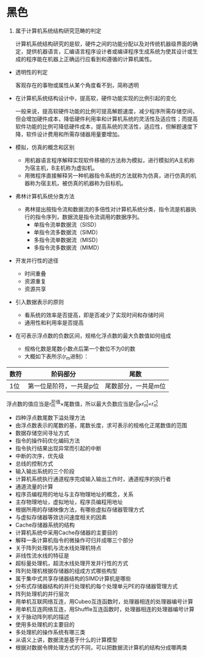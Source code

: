 # 黑色

1. 属于计算机系统结构研究范畴的判定
    
    计算机系统结构研究的是软，硬件之间的功能分配以及对传统机器级界面的确定，提供机器语言，汇编语言程序设计者或编译程序生成系统为使其设计或生成的程序能在机器上正确运行应看到和遵循的计算机属性。
- 透明性的判定
    
    客观存在的事物或属性从某个角度看不到，简称透明
- 在计算机系统结构设计中，提高软，硬件功能实现的比例引起的变化
    
    一般来说，提高软硬件功能的比例可提高解题速度，减少程序所需存储空间，但会增加硬件成本，降低硬件利用率和计算机系统的灵活性及适应性；而提高软件功能的比例可降低硬件成本，提高系统的灵活性，适应性，但解题速度下降，软件设计费用和所需存储器用量要增加。
- 模拟，仿真的概念和区别
    - 用机器语言程序解释实现软件移植的方法称为模拟，进行模拟的A主机称为宿主机，B主机称为虚拟机。
    - 用微程序直接解释另一种机器指令系统的方法就称为仿真，进行仿真的机器称为宿主机，被仿真的机器称为目标机。
- 弗林计算机系统分类方法
    - 弗林提出按指令流和数据流的多倍性对计算机系统分类，指令流是机器执行的指令序列，数据流是指令流调用的数据序列。
        - 单指令流单数据流（SISD）
        - 单指令流多数据流（SIMD）
        - 多指令流单数据流（MISD）
        - 多指令流多数据流（MIMD）
- 开发并行性的途径
    - 时间重叠
    - 资源重复
    - 资源共享
- 引入数据表示的原则
    - 看系统的效率是否提高，即是否减少了实现时间和存储时间
    - 通用性和利用率是否提高
- 在可表示浮点数的负数区间，规格化浮点数的最大负数值如何组成
    - 规格化数是尾数小数点后第一个数位不为0的数
    - 大概如下表所示(r<SUB>m</SUB>进制）：

| 数符 | 阶码部分 | 尾数 |
| -- | -- | -- |
| 1位 | 第一位是阶符，一共是p位 | 尾数部分，一共是m位 |

浮点数的值应当是r<SUB>m</SUB><SUP style="margin:0 0 0 -10px;">阶值</SUP>×尾数值，所以最大负数应当是r<SUB>m</SUB><SUP style="margin:0 0 0 -10px;">0</SUP>×r<SUB>m</SUB><SUP style="margin:0 0 0 -10px;">-1</SUP>=r<SUB>m</SUB><SUP style="margin:0 0 0 -10px;">-1</SUP>
- 四种浮点数尾数下溢处理方法
- 由浮点数表示的尾数的基，尾数长度，求可表示的规格化正尾数值的范围
- 数据存储空间寻址方式
- 指令的操作码优化编码方法
- 指令执行结果出现异常而引起的中断
- 中断的次序，优先级
- 总线的控制方式
- 输入输出系统的三个阶段
- 计算机系统执行通道程序完成输入输出工作时，通道程序的执行者
- 通道流量的计算
- 程序员编程用的地址与主存物理地址的概念，关系
- 主存物理地址，虚拟地址，程序员编程用地址
- 根据所用的存储映像方法，有哪些虚拟存储器管理方式
- 与虚拟存储器等效访问速度相关的因素
- Cache存储器系统的结构
- 计算机系统中采用Cache存储器的主要目的
- 解释一条计算机指令的微操作可归并成哪三个部分
- 关于阵列处理机与流水线处理机特点
- 非线性流水线的特征是
- 超标量处理机，超流水线处理开发并行性的方式
- 阵列处理机根据存储器的组成方式哪些构型
- 属于集中式共享存储器结构的SIMD计算机是哪些
- 分布式存储器结构的并行处理机的每个处理单元PE的存储器管理方式
- 阵列处理机的并行层次
- 用单机互联网络互连，用Cubeo互连函数时，处理器相连的处理器编号计算
- 用单机互连网络互连，用Shuffle互连函数时，处理器相连的处理器编号计算
- 关于脉动阵列机的描述
- 使用多处理机的主要目的
- 多处理机的操作系统有哪三类
- 从语义上讲，数据流是基于什么的计算模型
- 根据对数据令牌处理方式的不同，可以把数据流计算机的结构分成哪两类